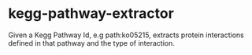 # kegg-pathway-extractor
Given a Kegg Pathway Id, e.g path:ko05215, extracts protein interactions defined in that pathway and the type of interaction.